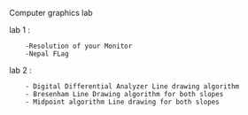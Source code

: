 Computer graphics lab


lab 1 :

        -Resolution of your Monitor        
        -Nepal FLag

lab 2 :

        - Digital Differential Analyzer Line drawing algorithm
        - Bresenham Line Drawing algorithm for both slopes
        - Midpoint algorithm Line drawing for both slopes
